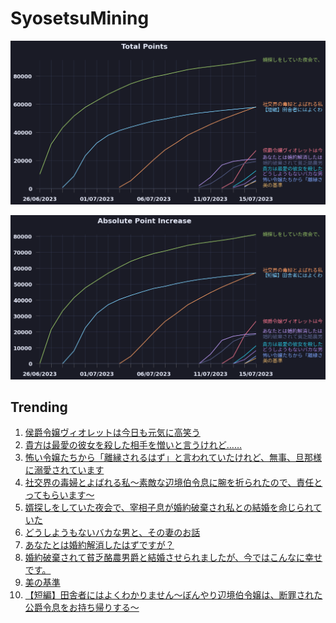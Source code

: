 # SyosetsuMining


![](https://raw.githubusercontent.com/exc4l/SyosetsuMining/main/plots/point_trend.png)

![](https://raw.githubusercontent.com/exc4l/SyosetsuMining/main/plots/point_increase.png)


## Trending

1. [侯爵令嬢ヴィオレットは今日も元気に高笑う](https://ncode.syosetu.com/n8950ih/)
2. [貴方は最愛の彼女を殺した相手を憎いと言うけれど……](https://ncode.syosetu.com/n9116ih/)
3. [怖い令嬢たちから「離縁されるはず」と言われていたけれど、無事、旦那様に溺愛されています](https://ncode.syosetu.com/n9632ih/)
4. [社交界の毒婦とよばれる私～素敵な辺境伯令息に腕を折られたので、責任とってもらいます～](https://ncode.syosetu.com/n5182ih/)
5. [婿探しをしていた夜会で、宰相子息が婚約破棄され私との結婚を命じられていた](https://ncode.syosetu.com/n1855ih/)
6. [どうしようもないバカな男と、その妻のお話](https://ncode.syosetu.com/n9282ih/)
7. [あなたとは婚約解消したはずですが？](https://ncode.syosetu.com/n7669ih/)
8. [婚約破棄されて貧乏酪農男爵と結婚させられましたが、今ではこんなに幸せです。](https://ncode.syosetu.com/n7854ih/)
9. [美の基準](https://ncode.syosetu.com/n9570ih/)
10. [【短編】田舎者にはよくわかりません～ぼんやり辺境伯令嬢は、断罪された公爵令息をお持ち帰りする～](https://ncode.syosetu.com/n3001ih/)
